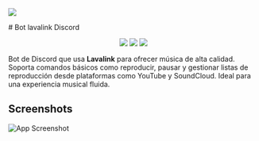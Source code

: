 <img src="https://capsule-render.vercel.app/api?type=waving&color=gradient&height=200&section=header&text=Bot-LavaLink-Simple&fontSize=80&fontAlignY=35&animation=twinkling&fontColor=gradient"/>

﻿# Bot lavalink Discord
<div align="center"> <a href="https://discord.gg/MBPsvcphGf" target="_blank"><img src="https://img.shields.io/maintenance/yes/2023?style=for-the-badge&label=MANTENIDO" /></a>
 <a href="https://www.postgresql.org" target="_blank"><img src="https://img.shields.io/badge/MongoDB-%234ea94b.svg?style=for-the-badge&logo=mongodb&logoColor=white"/></a>
 <a href="https://www.nodejs.org" target="_blank"><img src="https://img.shields.io/badge/node.js-6DA55F?style=for-the-badge&logo=node.js&logoColor=white"/></a>
</div>

Bot de Discord que usa **Lavalink** para ofrecer música de alta calidad. Soporta comandos básicos como reproducir, pausar y gestionar listas de reproducción desde plataformas como YouTube y SoundCloud. Ideal para una experiencia musical fluida.

## Screenshots
![App Screenshot](https://blogger.googleusercontent.com/img/a/AVvXsEgi3xJO8UGqq79-AtbKB6bnGeEXm7Nej402ociIm3SebbOK_7K5_N9rWPJBVPn6Dy7iHBJlDBITiQRSl1fuZhBpBTFVLD84ASRz-Y69Te9UA-PZ8IaQSg2nAFOkSppFEc1pmrbVvokHWReR9YX6W6TAjMSLpuhfTKa9rtySasSUf6eq-a0O5N5r5asINg?text=App+Screenshot+Here)
